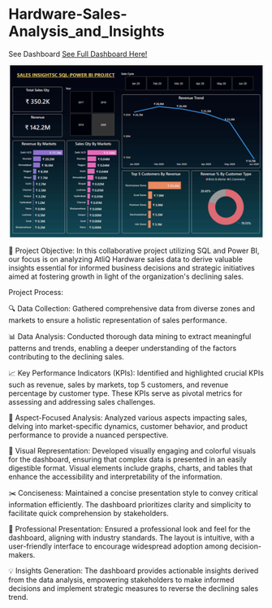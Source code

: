 # Hardware-Sales-Analysis_and_Insights
See Dashboard [See Full Dashboard Here!](https://app.powerbi.com/view?r=eyJrIjoiNDk0MzNkNTAtYzliMS00Y2E5LWFlZjAtZDkzN2JlYWIzN2RkIiwidCI6ImRmODY3OWNkLWE4MGUtNDVkOC05OWFjLWM4M2VkN2ZmOTVhMCJ9)

![See Report](Key_Insights.png)

🎯 Project Objective:
In this collaborative project utilizing SQL and Power BI, our focus is on analyzing AtliQ Hardware sales data to derive valuable insights essential for informed business decisions and strategic initiatives aimed at fostering growth in light of the organization's declining sales.

Project Process:

🔍 Data Collection: Gathered comprehensive data from diverse zones and markets to ensure a holistic representation of sales performance.

📊 Data Analysis: Conducted thorough data mining to extract meaningful patterns and trends, enabling a deeper understanding of the factors contributing to the declining sales.

📈 Key Performance Indicators (KPIs): Identified and highlighted crucial KPIs such as revenue, sales by markets, top 5 customers, and revenue percentage by customer type. 
These KPIs serve as pivotal metrics for assessing and addressing sales challenges.

🔎 Aspect-Focused Analysis: Analyzed various aspects impacting sales, delving into market-specific dynamics, customer behavior, and product performance to provide a nuanced perspective.

🎨 Visual Representation: Developed visually engaging and colorful visuals for the dashboard, ensuring that complex data is presented in an easily digestible format. 
Visual elements include graphs, charts, and tables that enhance the accessibility and interpretability of the information.

✂️ Conciseness: Maintained a concise presentation style to convey critical information efficiently. The dashboard prioritizes clarity and simplicity to facilitate quick comprehension by stakeholders.

💼 Professional Presentation: Ensured a professional look and feel for the dashboard, aligning with industry standards. The layout is intuitive, with a user-friendly interface to encourage widespread adoption among decision-makers.

💡 Insights Generation: The dashboard provides actionable insights derived from the data analysis, empowering stakeholders to make informed decisions and implement strategic measures to reverse the declining sales trend.

